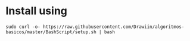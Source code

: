 # Install using
`sudo curl -o- https://raw.githubusercontent.com/Drawiin/algoritmos-basicos/master/BashScript/setup.sh | bash`
